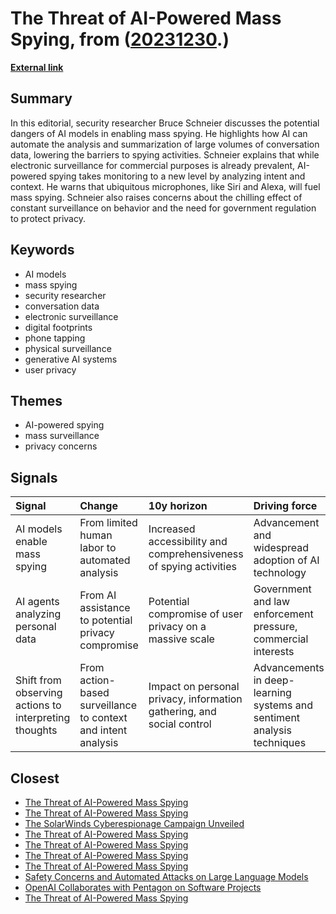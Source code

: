 # __The Threat of AI-Powered Mass Spying__, from ([20231230](https://kghosh.substack.com/p/20231230).)

__[External link](https://arstechnica.com/information-technology/2023/12/due-to-ai-we-are-about-to-enter-the-era-of-mass-spying-says-bruce-schneier/)__



## Summary

In this editorial, security researcher Bruce Schneier discusses the potential dangers of AI models in enabling mass spying. He highlights how AI can automate the analysis and summarization of large volumes of conversation data, lowering the barriers to spying activities. Schneier explains that while electronic surveillance for commercial purposes is already prevalent, AI-powered spying takes monitoring to a new level by analyzing intent and context. He warns that ubiquitous microphones, like Siri and Alexa, will fuel mass spying. Schneier also raises concerns about the chilling effect of constant surveillance on behavior and the need for government regulation to protect privacy.

## Keywords

* AI models
* mass spying
* security researcher
* conversation data
* electronic surveillance
* digital footprints
* phone tapping
* physical surveillance
* generative AI systems
* user privacy

## Themes

* AI-powered spying
* mass surveillance
* privacy concerns

## Signals

| Signal                                                | Change                                                        | 10y horizon                                                           | Driving force                                                           |
|:------------------------------------------------------|:--------------------------------------------------------------|:----------------------------------------------------------------------|:------------------------------------------------------------------------|
| AI models enable mass spying                          | From limited human labor to automated analysis                | Increased accessibility and comprehensiveness of spying activities    | Advancement and widespread adoption of AI technology                    |
| AI agents analyzing personal data                     | From AI assistance to potential privacy compromise            | Potential compromise of user privacy on a massive scale               | Government and law enforcement pressure, commercial interests           |
| Shift from observing actions to interpreting thoughts | From action-based surveillance to context and intent analysis | Impact on personal privacy, information gathering, and social control | Advancements in deep-learning systems and sentiment analysis techniques |

## Closest

* [The Threat of AI-Powered Mass Spying](63d7953ba75cf8b2b87f70ff0775f6b3)
* [The Threat of AI-Powered Mass Spying](63d7953ba75cf8b2b87f70ff0775f6b3)
* [The SolarWinds Cyberespionage Campaign Unveiled](60d708d49e171255bc45464e0b5e6a6a)
* [The Threat of AI-Powered Mass Spying](63d7953ba75cf8b2b87f70ff0775f6b3)
* [The Threat of AI-Powered Mass Spying](63d7953ba75cf8b2b87f70ff0775f6b3)
* [The Threat of AI-Powered Mass Spying](63d7953ba75cf8b2b87f70ff0775f6b3)
* [The Threat of AI-Powered Mass Spying](63d7953ba75cf8b2b87f70ff0775f6b3)
* [Safety Concerns and Automated Attacks on Large Language Models](74c58b0ca359725b4a116ff765656c7c)
* [OpenAI Collaborates with Pentagon on Software Projects](e625a640f3cfddf1f648256a243cb214)
* [The Threat of AI-Powered Mass Spying](63d7953ba75cf8b2b87f70ff0775f6b3)
